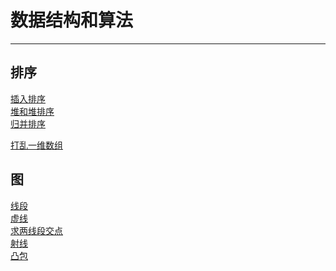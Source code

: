 ﻿# 数据结构和算法
---

## 排序

[插入排序](/isertSort/readme.md)<br>
[堆和堆排序](/heapSort/readme.md)<br>
[归并排序](/mergeSort/readme.md)<br>

[打乱一维数组](/shuffle/readme.md)<br>

## 图
[线段](/line/readme.md)<br>
[虚线](/dottedLiner/readme.md)<br>
[求两线段交点](/segmentsIntr/readme.md)<br>
[射线](/rayline/readme.md)<br>
[凸包](/convexHull/readme.md)<br>